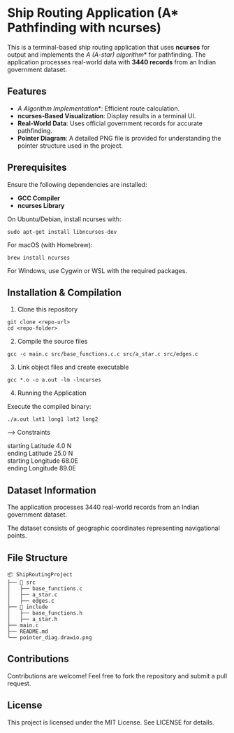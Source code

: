 # Ship Routing Application (A* Pathfinding with ncurses)

This is a terminal-based ship routing application that uses **ncurses** for output and implements the **A* (A-star) algorithm** for pathfinding. The application processes real-world data with **3440 records** from an Indian government dataset.

## Features
- **A* Algorithm Implementation**: Efficient route calculation.
- **ncurses-Based Visualization**: Display results in a terminal UI.
- **Real-World Data**: Uses official government records for accurate pathfinding.
- **Pointer Diagram**: A detailed PNG file is provided for understanding the pointer structure used in the project.

## Prerequisites
Ensure the following dependencies are installed:

- **GCC Compiler**
- **ncurses Library**

On Ubuntu/Debian, install ncurses with:

```
sudo apt-get install libncurses-dev
```

For macOS (with Homebrew):
```
brew install ncurses
```

For Windows, use Cygwin or WSL with the required packages.

## Installation & Compilation

1. Clone this repository

```
git clone <repo-url>
cd <repo-folder>
```
2. Compile the source files

```
gcc -c main.c src/base_functions.c.c src/a_star.c src/edges.c
```
3. Link object files and create executable

```
gcc *.o -o a.out -lm -lncurses
```
4. Running the Application

Execute the compiled binary:

```
./a.out lat1 long1 lat2 long2
```
--> Constraints  

starting Latitude 4.0 N  
ending Latitude 25.0 N  
starting Longitude 68.0E  
ending Longitude 89.0E

## Dataset Information

The application processes 3440 real-world records from an Indian government dataset.

The dataset consists of geographic coordinates representing navigational points.

## File Structure
```
📦 ShipRoutingProject
├── 📂 src
│   ├── base_functions.c
│   ├── a_star.c
│   ├── edges.c
├── 📂 include
│   ├── base_functions.h
│   ├── a_star.h
├── main.c
├── README.md
└── pointer_diag.drawio.png
```
## Contributions

Contributions are welcome! Feel free to fork the repository and submit a pull request.

## License

This project is licensed under the MIT License. See LICENSE for details.
